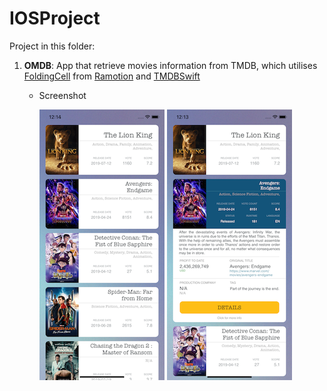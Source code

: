 IOSProject
======

Project in this folder:
1. **OMDB**: App that retrieve movies information from TMDB, which utilises [FoldingCell](https://cocoapods.org/pods/FoldingCell) from [Ramotion](https://github.com/Ramotion/folding-cell) and [TMDBSwift](https://cocoapods.org/pods/TMDBSwift)
    * Screenshot
    
      ![](./OMDB/Images/1.png)
      ![](./OMDB/Images/2.png)
